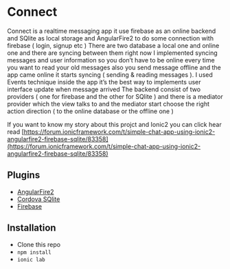 # Connect
Connect is a realtime messaging app it use firebase as an online backend and SQlite as local storage and AngularFire2 to do some connection with firebase ( login, signup etc )
There are two database a local one and online one and there are syncing between them 
right now I implemented syncing messages and user information so you don’t have to be online every time you want to read your old messages also you send message offline and the app came online it starts syncing ( sending & reading messages ).
I used Events technique inside the app it’s the best way to implements user interface update when message arrived
The backend consist of two providers ( one for firebase and the other for SQlite ) and there is a mediator provider which the view talks to and the mediator start  choose the right action direction ( to the online database or the offline one )

If you want to know my story about this projct and Ionic2 you can click hear read
[https://forum.ionicframework.com/t/simple-chat-app-using-ionic2-angularfire2-firebase-sqlite/83358](https://forum.ionicframework.com/t/simple-chat-app-using-ionic2-angularfire2-firebase-sqlite/83358)

## Plugins

- [AngularFire2](https://github.com/angular/angularfire2/)
- [Cordova SQlite](https://github.com/litehelpers/Cordova-sqlite-storage)
- [Firebase](https://firebase.google.com)

## Installation
- Clone this repo
- `npm install`
- `ionic lab`

